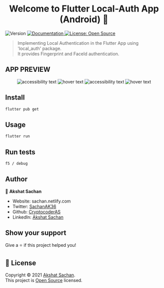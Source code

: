 <h1 align="center">Welcome to Flutter Local-Auth App (Android) 👋</h1>
<p>
  <img alt="Version" src="https://img.shields.io/badge/version-0.1.0-blue.svg?cacheSeconds=2592000" />
  <a href="to be added" target="_blank">
    <img alt="Documentation" src="https://img.shields.io/badge/documentation-yes-brightgreen.svg" />
  </a>
  <a href="nonee" target="_blank">
    <img alt="License: Open Source" src="https://img.shields.io/badge/License-Open Source-yellow.svg" />
  </a>
  </p>

  > Implementing Local Authentication in the Flutter App using 'local_auth' package. <br>
  It provides Fingerprint and FaceId authentication.

  ## APP PREVIEW


<p align="center">
  <img src="./images/s1.jpeg" alt="accessibility text">
  <img src="./images/s2.jpeg" title="hover text">
  <img src="./images/s3.jpeg" alt="accessibility text">
  <img src="./images/s4.jpeg" title="hover text">
 
</p>

  ## Install

```sh
flutter pub get
```

## Usage

```sh
flutter run
```

## Run tests

```sh
f5 / debug
```


## Author

👤 **Akshat Sachan**

* Website: sachan.netlify.com
* Twitter: [SachanAK36](https://twitter.com/sachanaks36)
* Github: [CryptocoderAS](https://github.com/CryptocoderAS)
* LinkedIn: [Akshat Sachan](https://www.linkedin.com/in/akshat-sachan-58b2921ab/)

## Show your support

Give a ⭐️ if this project helped you!

## 📝 License

Copyright © 2021 [Akshat Sachan](https://github.com/CryptocoderAS).<br />
This project is [Open Source](none) licensed.
